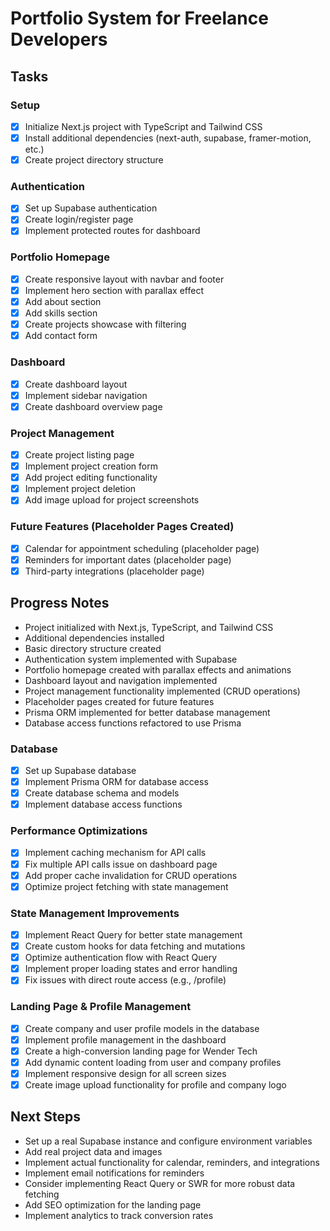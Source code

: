 # Portfolio System for Freelance Developers

## Tasks

### Setup

- [x] Initialize Next.js project with TypeScript and Tailwind CSS
- [x] Install additional dependencies (next-auth, supabase, framer-motion, etc.)
- [x] Create project directory structure

### Authentication

- [x] Set up Supabase authentication
- [x] Create login/register page
- [x] Implement protected routes for dashboard

### Portfolio Homepage

- [x] Create responsive layout with navbar and footer
- [x] Implement hero section with parallax effect
- [x] Add about section
- [x] Add skills section
- [x] Create projects showcase with filtering
- [x] Add contact form

### Dashboard

- [x] Create dashboard layout
- [x] Implement sidebar navigation
- [x] Create dashboard overview page

### Project Management

- [x] Create project listing page
- [x] Implement project creation form
- [x] Add project editing functionality
- [x] Implement project deletion
- [x] Add image upload for project screenshots

### Future Features (Placeholder Pages Created)

- [x] Calendar for appointment scheduling (placeholder page)
- [x] Reminders for important dates (placeholder page)
- [x] Third-party integrations (placeholder page)

## Progress Notes

- Project initialized with Next.js, TypeScript, and Tailwind CSS
- Additional dependencies installed
- Basic directory structure created
- Authentication system implemented with Supabase
- Portfolio homepage created with parallax effects and animations
- Dashboard layout and navigation implemented
- Project management functionality implemented (CRUD operations)
- Placeholder pages created for future features
- Prisma ORM implemented for better database management
- Database access functions refactored to use Prisma

### Database

- [x] Set up Supabase database
- [x] Implement Prisma ORM for database access
- [x] Create database schema and models
- [x] Implement database access functions

### Performance Optimizations

- [x] Implement caching mechanism for API calls
- [x] Fix multiple API calls issue on dashboard page
- [x] Add proper cache invalidation for CRUD operations
- [x] Optimize project fetching with state management

### State Management Improvements

- [x] Implement React Query for better state management
- [x] Create custom hooks for data fetching and mutations
- [x] Optimize authentication flow with React Query
- [x] Implement proper loading states and error handling
- [x] Fix issues with direct route access (e.g., /profile)

### Landing Page & Profile Management

- [x] Create company and user profile models in the database
- [x] Implement profile management in the dashboard
- [x] Create a high-conversion landing page for Wender Tech
- [x] Add dynamic content loading from user and company profiles
- [x] Implement responsive design for all screen sizes
- [x] Create image upload functionality for profile and company logo

## Next Steps

- Set up a real Supabase instance and configure environment variables
- Add real project data and images
- Implement actual functionality for calendar, reminders, and integrations
- Implement email notifications for reminders
- Consider implementing React Query or SWR for more robust data fetching
- Add SEO optimization for the landing page
- Implement analytics to track conversion rates
